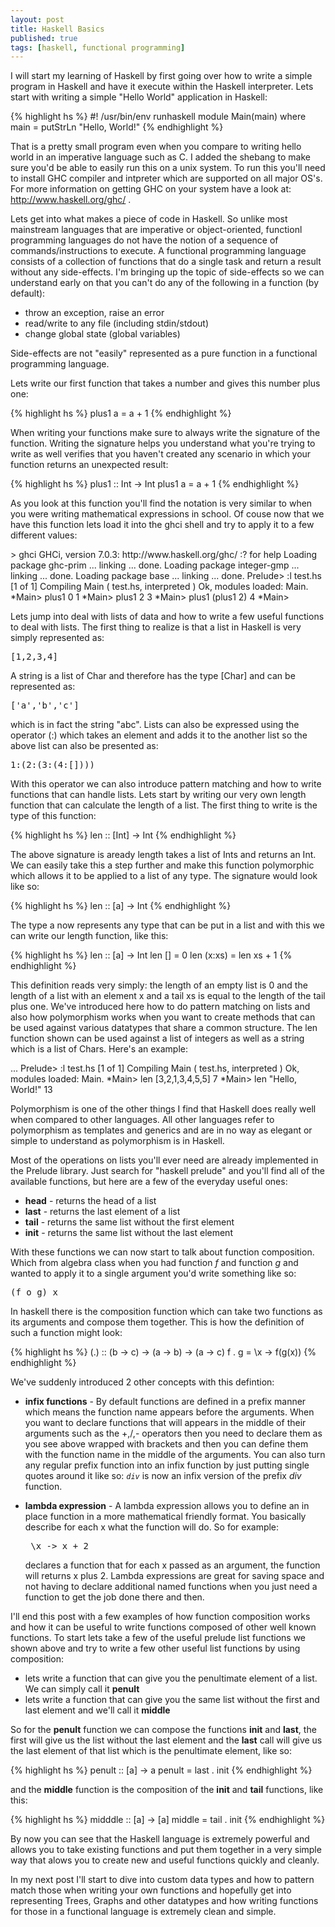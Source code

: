 ```yaml
---
layout: post
title: Haskell Basics
published: true
tags: [haskell, functional programming]
---
```


I will start my learning of Haskell by first going over how to write a simple
program in Haskell and have it execute within the Haskell interpreter. Lets
start with writing a simple "Hello World" application in Haskell:

{% highlight hs %}
#! /usr/bin/env runhaskell
module Main(main) where
main = putStrLn "Hello, World!"
{% endhighlight %}

That is a pretty small program even when you compare to writing hello world in
an imperative language such as C. I added the shebang to make sure you'd be
able to easily run this on a unix system. To run this you'll need to install
GHC compiler and intpreter which are supported on all major OS's. For more
information on getting GHC on your system have a look at:
http://www.haskell.org/ghc/ .

Lets get into what makes a piece of code in Haskell. So unlike most mainstream
languages that are imperative or object-oriented, functionl programming
languages do not have the notion of a sequence of commands/instructions to
execute. A functional programming language consists of a collection of functions
that do a single task and return a result without any side-effects. I'm bringing
up the topic of side-effects so we can understand early on that you can't do
any of the following in a function (by default):

* throw an exception, raise an error
* read/write to any file (including stdin/stdout)
* change global state (global variables)

Side-effects are not "easily" represented as a pure function in a functional
programming language.

Lets write our first function that takes a number and gives this number plus
one:

{% highlight hs %}
plus1 a = a + 1
{% endhighlight %}

When writing your functions make sure to always write the signature of the
function. Writing the signature helps you understand what you're trying to
write as well verifies that you haven't created any scenario in which your
function returns an unexpected result:

{% highlight hs %}
plus1 :: Int -> Int
plus1 a = a + 1
{% endhighlight %}

As you look at this function you'll find the notation is very similar to when
you were writing mathematical expressions in school. Of couse now that we have
this function lets load it into the ghci shell and try to apply it to a few
different values:

<console>
> ghci
GHCi, version 7.0.3: http://www.haskell.org/ghc/  :? for help
Loading package ghc-prim ... linking ... done.
Loading package integer-gmp ... linking ... done.
Loading package base ... linking ... done.
Prelude> :l test.hs
[1 of 1] Compiling Main             ( test.hs, interpreted )
Ok, modules loaded: Main.
*Main> plus1 0
1
*Main> plus1 2
3
*Main> plus1 (plus1 2)
4
*Main>
</console>

Lets jump into deal with lists of data and how to write a few useful functions
to deal with lists. The first thing to realize is that a list in Haskell is
very simply represented as:

<pre>
[1,2,3,4]
</pre>

A string is a list of Char and therefore has the type \[Char\] and can be
represented as:

<pre>
['a','b','c']
</pre>

which is in fact the string "abc". Lists can also be expressed using the
operator (:) which takes an element and adds it to the another list so the
above list can also be presented as:

<pre>
1:(2:(3:(4:[])))
</pre>

With this operator we can also introduce pattern matching and how to write
functions that can handle lists. Lets start by writing our very own length
function that can calculate the length of a list. The first thing to write is
the type of this function:

{% highlight hs %}
len :: [Int] -> Int
{% endhighlight %}

The above signature is aready length takes a list of Ints and returns an Int.
We can easily take this a step further and make this function polymorphic which
allows it to be applied to a list of any type. The signature would look like so:

{% highlight hs %}
len :: [a] -> Int
{% endhighlight %}

The type a now represents any type that can be put in a list and with this we
can write our length function, like this:

{% highlight hs %}
len :: [a] -> Int
len [] = 0
len (x:xs) = len xs + 1
{% endhighlight %}

This definition reads very simply: the length of an empty list is 0 and the
length of a list with an element x and a tail xs is equal to the length of the
tail plus one. We've introduced here how to do pattern matching on lists and
also how polymorphism works when you want to create methods that can be used
against various datatypes that share a common structure. The len function shown
can be used against a list of integers as well as a string which is a list
of Chars. Here's an example:

<console>
...
Prelude> :l test.hs
[1 of 1] Compiling Main             ( test.hs, interpreted )
Ok, modules loaded: Main.
*Main> len [3,2,1,3,4,5,5]
7
*Main> len "Hello, World!"
13
</console>

Polymorphism is one of the other things I find that Haskell does really well
when compared to other languages. All other languages refer to polymorphism as
templates and generics and are in no way as elegant or simple to understand as
polymorphism is in Haskell.

Most of the operations on lists you'll ever need are already implemented in the
Prelude library. Just search for "haskell prelude" and you'll find all of the
available functions, but here are a few of the everyday useful ones:

* **head** - returns the head of a list
* **last** - returns the last element of a list
* **tail** - returns the same list without the first element
* **init** - returns the same list without the last element

With these functions we can now start to talk about function composition. Which
from algebra class when you had function *f* and function *g* and wanted to
apply it to a single argument you'd write something like so:

<pre>
(f o g) x
</pre>

In haskell there is the composition function which can take two functions as
its arguments and compose them together. This is how the definition of such a
function might look:

{% highlight hs %}
(.) :: (b -> c) -> (a -> b) -> (a -> c)
f . g = \x -> f(g(x))
{% endhighlight %}

We've suddenly introduced 2 other concepts with this defintion:

* **infix functions** - By default functions are defined in a prefix manner
which means the function name appears before the arguments. When you want to
declare functions that will appears in the middle of their arguments such as
the +,/,- operators then you need to declare them as you see above wrapped
with brackets and then you can define them with the function name in the
middle of the arguments. You can also turn any regular prefix function into
an infix function by just putting single quotes around it like so: *`div`* is
now an infix version of the prefix *div* function.

* **lambda expression** - A lambda expression allows you to define an in
place function in a more mathematical friendly format. You basically describe
for each x what the function will do. So for example:<pre>
\x -> x + 2
</pre> declares a function that for each x passed as an argument, the function
will returns x plus 2. Lambda expressions are great for saving space and not
having to declare additional named functions when you just need a function to
get the job done there and then.

I'll end this post with a few examples of how function composition works and
how it can be useful to write functions composed of other well known functions.
To start lets take a few of the useful prelude list functions we shown above and
try to write a few other useful list functions by using composition:

* lets write a function that can give you the penultimate element of a list. We
can simply call it **penult**
* lets write a function that can give you the same list without the first and
last element and we'll call it **middle**

So for the **penult** function we can compose the functions **init** and
**last**, the first will give us the list without the last element and the
**last** call will give us the last element of that list which is the
penultimate element, like so:

{% highlight hs %}
penult :: [a] -> a
penult = last . init
{% endhighlight %}

and the **middle** function is the composition of the **init** and **tail**
functions, like this:

{% highlight hs %}
midddle :: [a] -> [a]
middle = tail . init
{% endhighlight %}

By now you can see that the Haskell language is extremely powerful and allows
you to take existing functions and put them together in a very simple way that
alows you to create new and useful functions quickly and cleanly.

In my next post I'll start to dive into custom data types and how to pattern
match those when writing your own functions and hopefully get into representing
Trees, Graphs and other datatypes and how writing functions for those in a
functional language is extremely clean and simple.

